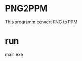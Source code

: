 # PNG2PPM
This programm convert PNG to PPM
# run
main.exe <PATH TO INPUT FILE> <PATH TO OUTPUT FILE>
